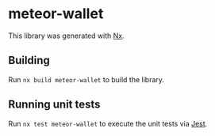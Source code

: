 # meteor-wallet

This library was generated with [Nx](https://nx.dev).

## Building

Run `nx build meteor-wallet` to build the library.

## Running unit tests

Run `nx test meteor-wallet` to execute the unit tests via [Jest](https://jestjs.io).
